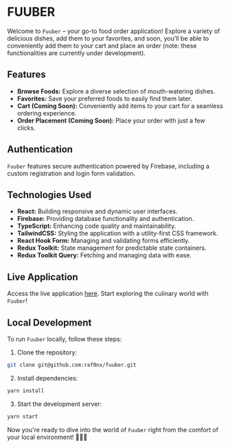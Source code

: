 # FUUBER

Welcome to `Fuuber` – your go-to food order application! Explore a variety of delicious dishes, add them to your favorites, and soon, you'll be able to conveniently add them to your cart and place an order (note: these functionalities are currently under development).

## Features

- **Browse Foods:** Explore a diverse selection of mouth-watering dishes.
- **Favorites:** Save your preferred foods to easily find them later.
- **Cart (Coming Soon):** Conveniently add items to your cart for a seamless ordering experience.
- **Order Placement (Coming Soon):** Place your order with just a few clicks.

## Authentication

`Fuuber` features secure authentication powered by Firebase, including a custom registration and login form validation.

## Technologies Used

- **React:** Building responsive and dynamic user interfaces.
- **Firebase:** Providing database functionality and authentication.
- **TypeScript:** Enhancing code quality and maintainability.
- **TailwindCSS:** Styling the application with a utility-first CSS framework.
- **React Hook Form:** Managing and validating forms efficiently.
- **Redux Toolkit:** State management for predictable state containers.
- **Redux Toolkit Query:** Fetching and managing data with ease.

## Live Application

Access the live application [here](https://food-order-app-9f2a7.web.app). Start exploring the culinary world with `Fuuber`!

## Local Development

To run `Fuuber` locally, follow these steps:

1. Clone the repository:

```bash
git clone git@github.com:raf0nx/fuuber.git
```

2. Install dependencies:

```bash
yarn install
```

3. Start the development server:

```bash
yarn start
```

Now you're ready to dive into the world of `Fuuber` right from the comfort of your local environment! 🍔🍕🥗
